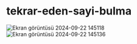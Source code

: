 # tekrar-eden-sayi-bulma
![Ekran görüntüsü 2024-09-22 145118](https://github.com/user-attachments/assets/cf62b80d-cb17-4970-9a75-cf353de687e0)
![Ekran görüntüsü 2024-09-22 145136](https://github.com/user-attachments/assets/12562ca6-07e7-4918-b128-e2966410f3f6)
